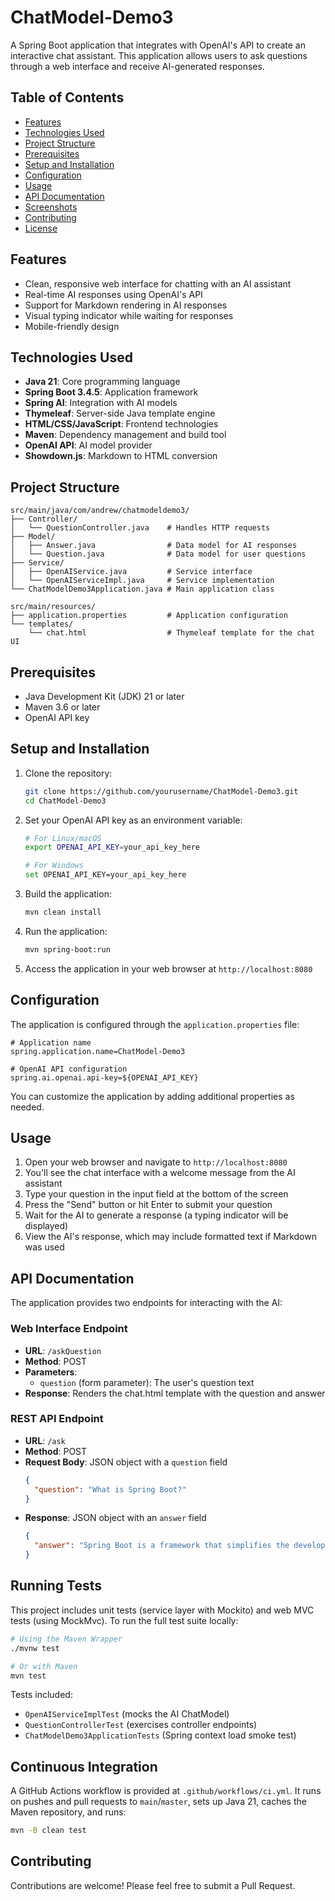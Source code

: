 # ChatModel-Demo3

A Spring Boot application that integrates with OpenAI's API to create an interactive chat assistant. This application allows users to ask questions through a web interface and receive AI-generated responses.

## Table of Contents

- [Features](#features)
- [Technologies Used](#technologies-used)
- [Project Structure](#project-structure)
- [Prerequisites](#prerequisites)
- [Setup and Installation](#setup-and-installation)
- [Configuration](#configuration)
- [Usage](#usage)
- [API Documentation](#api-documentation)
- [Screenshots](#screenshots)
- [Contributing](#contributing)
- [License](#license)

## Features

- Clean, responsive web interface for chatting with an AI assistant
- Real-time AI responses using OpenAI's API
- Support for Markdown rendering in AI responses
- Visual typing indicator while waiting for responses
- Mobile-friendly design

## Technologies Used

- **Java 21**: Core programming language
- **Spring Boot 3.4.5**: Application framework
- **Spring AI**: Integration with AI models
- **Thymeleaf**: Server-side Java template engine
- **HTML/CSS/JavaScript**: Frontend technologies
- **Maven**: Dependency management and build tool
- **OpenAI API**: AI model provider
- **Showdown.js**: Markdown to HTML conversion

## Project Structure

```
src/main/java/com/andrew/chatmodeldemo3/
├── Controller/
│   └── QuestionController.java    # Handles HTTP requests
├── Model/
│   ├── Answer.java                # Data model for AI responses
│   └── Question.java              # Data model for user questions
├── Service/
│   ├── OpenAIService.java         # Service interface
│   └── OpenAIServiceImpl.java     # Service implementation
└── ChatModelDemo3Application.java # Main application class

src/main/resources/
├── application.properties         # Application configuration
└── templates/
    └── chat.html                  # Thymeleaf template for the chat UI
```

## Prerequisites

- Java Development Kit (JDK) 21 or later
- Maven 3.6 or later
- OpenAI API key

## Setup and Installation

1. Clone the repository:
   ```bash
   git clone https://github.com/yourusername/ChatModel-Demo3.git
   cd ChatModel-Demo3
   ```

2. Set your OpenAI API key as an environment variable:
   ```bash
   # For Linux/macOS
   export OPENAI_API_KEY=your_api_key_here
   
   # For Windows
   set OPENAI_API_KEY=your_api_key_here
   ```

3. Build the application:
   ```bash
   mvn clean install
   ```

4. Run the application:
   ```bash
   mvn spring-boot:run
   ```

5. Access the application in your web browser at `http://localhost:8080`

## Configuration

The application is configured through the `application.properties` file:

```properties
# Application name
spring.application.name=ChatModel-Demo3

# OpenAI API configuration
spring.ai.openai.api-key=${OPENAI_API_KEY}
```

You can customize the application by adding additional properties as needed.

## Usage

1. Open your web browser and navigate to `http://localhost:8080`
2. You'll see the chat interface with a welcome message from the AI assistant
3. Type your question in the input field at the bottom of the screen
4. Press the "Send" button or hit Enter to submit your question
5. Wait for the AI to generate a response (a typing indicator will be displayed)
6. View the AI's response, which may include formatted text if Markdown was used

## API Documentation

The application provides two endpoints for interacting with the AI:

### Web Interface Endpoint

- **URL**: `/askQuestion`
- **Method**: POST
- **Parameters**: 
  - `question` (form parameter): The user's question text
- **Response**: Renders the chat.html template with the question and answer

### REST API Endpoint

- **URL**: `/ask`
- **Method**: POST
- **Request Body**: JSON object with a `question` field
  ```json
  {
    "question": "What is Spring Boot?"
  }
  ```
- **Response**: JSON object with an `answer` field
  ```json
  {
    "answer": "Spring Boot is a framework that simplifies the development of Spring applications..."
  }
  ```

  
## Running Tests

This project includes unit tests (service layer with Mockito) and web MVC tests (using MockMvc). To run the full test suite locally:

```bash
# Using the Maven Wrapper
./mvnw test

# Or with Maven
mvn test
```

Tests included:
- `OpenAIServiceImplTest` (mocks the AI ChatModel)
- `QuestionControllerTest` (exercises controller endpoints)
- `ChatModelDemo3ApplicationTests` (Spring context load smoke test)

## Continuous Integration

A GitHub Actions workflow is provided at `.github/workflows/ci.yml`. It runs on pushes and pull requests to `main`/`master`, sets up Java 21, caches the Maven repository, and runs:

```bash
mvn -B clean test
```

## Contributing

Contributions are welcome! Please feel free to submit a Pull Request.
